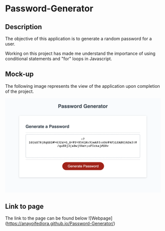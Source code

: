 # Password-Generator

## Description

The objective of this application is to generate a random password for a user. 

Working on this project has made me understand the importance of using conditional statements and "for" loops in Javascript. 

## Mock-up

The following image represents the view of the application upon completion of the project.

![Landing page](./Assets/Screenshot%202023-04-04%20at%2012.15.49%20pm.png)

## Link to page

The link to the page can be found below
![Webpage] (https://anayoifediora.github.io/Password-Generator/)
